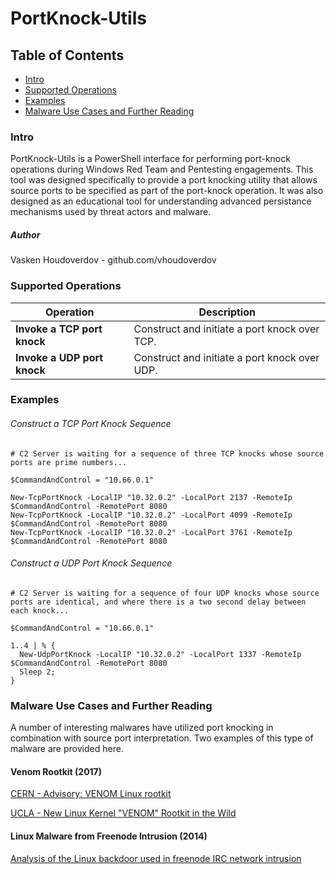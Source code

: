 # PortKnock-Utils

## Table of Contents
* [Intro](#intro)
* [Supported Operations](#operations)
* [Examples](#examples)
* [Malware Use Cases and Further Reading](#appendix)

### <a name="intro"></a>Intro
PortKnock-Utils is a PowerShell interface for performing port-knock operations during Windows Red Team and Pentesting engagements.
This tool was designed specifically to provide a port knocking utility that allows source ports to be specified as part of the port-knock operation.
It was also designed as an educational tool for understanding advanced persistance mechanisms used by threat actors and malware.

#####  Author
Vasken Houdoverdov  - github.com/vhoudoverdov

### <a name="operations"></a>Supported Operations

| Operation | Description |
| --- | --- |
| **Invoke a TCP port knock** | Construct and initiate a port knock over TCP. |
| **Invoke a UDP port knock** | Construct and initiate a port knock over UDP.|

### <a name="examples"></a>Examples
###### Construct a TCP Port Knock Sequence
```
# C2 Server is waiting for a sequence of three TCP knocks whose source ports are prime numbers...

$CommandAndControl = "10.66.0.1"

New-TcpPortKnock -LocalIP "10.32.0.2" -LocalPort 2137 -RemoteIp $CommandAndControl -RemotePort 8080
New-TcpPortKnock -LocalIP "10.32.0.2" -LocalPort 4099 -RemoteIp $CommandAndControl -RemotePort 8080
New-TcpPortKnock -LocalIP "10.32.0.2" -LocalPort 3761 -RemoteIp $CommandAndControl -RemotePort 8080
```


###### Construct a UDP Port Knock Sequence
```
# C2 Server is waiting for a sequence of four UDP knocks whose source ports are identical, and where there is a two second delay between each knock...

$CommandAndControl = "10.66.0.1"

1..4 | % {
  New-UdpPortKnock -LocalIP "10.32.0.2" -LocalPort 1337 -RemoteIp $CommandAndControl -RemotePort 8080
  Sleep 2;
}
```
### <a name="appendix"></a>Malware Use Cases and Further Reading
A number of interesting malwares have utilized port knocking in combination with source port interpretation.  Two examples of this type of malware are provided here.

#### Venom Rootkit (2017)

[CERN - Advisory: VENOM Linux rootkit](https://security.web.cern.ch/security/venom.shtml)

[UCLA - New Linux Kernel "VENOM" Rootkit in the Wild](https://www.it.ucla.edu/security/advisories/new-linux-kernel-venom-rootkit-in-the-wild)


#### Linux Malware from Freenode Intrusion (2014)

[Analysis of the Linux backdoor used in freenode IRC network intrusion](https://www.nccgroup.trust/uk/about-us/newsroom-and-events/blogs/2014/october/analysis-of-the-linux-backdoor-used-in-freenode-irc-network-compromise/)
